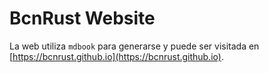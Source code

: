 # BcnRust Website

La web utiliza `mdbook` para generarse y puede ser visitada en [https://bcnrust.github.io](https://bcnrust.github.io).
